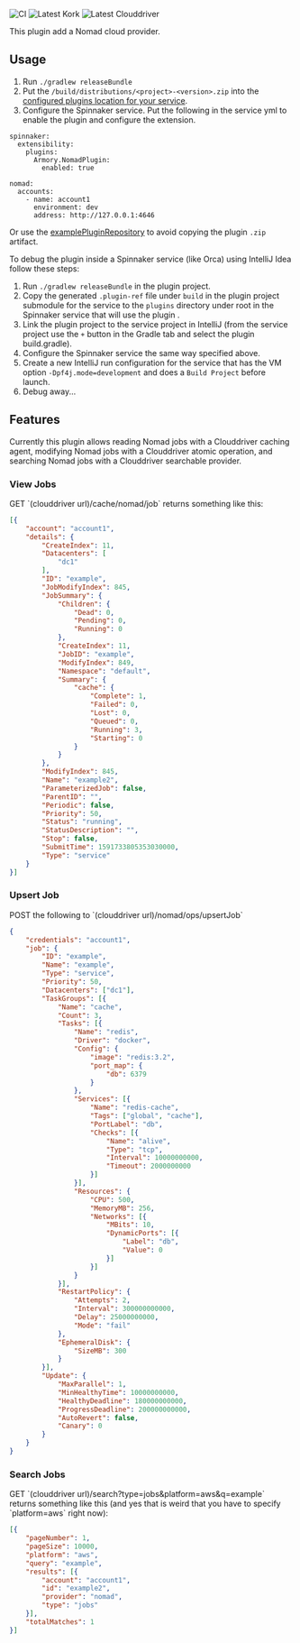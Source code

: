 ![CI](https://github.com/spinnaker-plugin-examples/nomadPlugin/workflows/CI/badge.svg)
![Latest Kork](https://github.com/spinnaker-plugin-examples/nomadPlugin/workflows/Latest%20Kork/badge.svg?branch=master)
![Latest Clouddriver](https://github.com/spinnaker-plugin-examples/nomadPlugin/workflows/Latest%20Clouddriver/badge.svg?branch=master)

This plugin add a Nomad cloud provider.

<h2>Usage</h2>

1) Run `./gradlew releaseBundle`
2) Put the `/build/distributions/<project>-<version>.zip` into the [configured plugins location for your service](https://pf4j.org/doc/packaging.html).
3) Configure the Spinnaker service. Put the following in the service yml to enable the plugin and configure the extension.
```
spinnaker:
  extensibility:
    plugins:
      Armory.NomadPlugin:
        enabled: true

nomad:
  accounts:
    - name: account1
      environment: dev
      address: http://127.0.0.1:4646
```

Or use the [examplePluginRepository](https://github.com/spinnaker-plugin-examples/examplePluginRepository) to avoid copying the plugin `.zip` artifact.

To debug the plugin inside a Spinnaker service (like Orca) using IntelliJ Idea follow these steps:

1) Run `./gradlew releaseBundle` in the plugin project.
2) Copy the generated `.plugin-ref` file under `build` in the plugin project submodule for the service to the `plugins` directory under root in the Spinnaker service that will use the plugin .
3) Link the plugin project to the service project in IntelliJ (from the service project use the `+` button in the Gradle tab and select the plugin build.gradle).
4) Configure the Spinnaker service the same way specified above.
5) Create a new IntelliJ run configuration for the service that has the VM option `-Dpf4j.mode=development` and does a `Build Project` before launch.
6) Debug away...

<h2>Features</h2>

Currently this plugin allows reading Nomad jobs with a Clouddriver caching agent, modifying Nomad jobs with a Clouddriver atomic operation, and searching Nomad jobs with a Clouddriver searchable provider.

<h3>View Jobs</h3>
GET `(clouddriver url)/cache/nomad/job`
returns something like this:

```json
[{
	"account": "account1",
	"details": {
		"CreateIndex": 11,
		"Datacenters": [
			"dc1"
		],
		"ID": "example",
		"JobModifyIndex": 845,
		"JobSummary": {
			"Children": {
				"Dead": 0,
				"Pending": 0,
				"Running": 0
			},
			"CreateIndex": 11,
			"JobID": "example",
			"ModifyIndex": 849,
			"Namespace": "default",
			"Summary": {
				"cache": {
					"Complete": 1,
					"Failed": 0,
					"Lost": 0,
					"Queued": 0,
					"Running": 3,
					"Starting": 0
				}
			}
		},
		"ModifyIndex": 845,
		"Name": "example2",
		"ParameterizedJob": false,
		"ParentID": "",
		"Periodic": false,
		"Priority": 50,
		"Status": "running",
		"StatusDescription": "",
		"Stop": false,
		"SubmitTime": 1591733805353030000,
		"Type": "service"
	}
}]
```
<h3>Upsert Job</h3>
POST the following to `(clouddriver url)/nomad/ops/upsertJob`

```json
{
	"credentials": "account1",
	"job": {
		"ID": "example",
		"Name": "example",
		"Type": "service",
		"Priority": 50,
		"Datacenters": ["dc1"],
		"TaskGroups": [{
			"Name": "cache",
			"Count": 3,
			"Tasks": [{
				"Name": "redis",
				"Driver": "docker",
				"Config": {
					"image": "redis:3.2",
					"port_map": {
						"db": 6379
					}
				},
				"Services": [{
					"Name": "redis-cache",
					"Tags": ["global", "cache"],
					"PortLabel": "db",
					"Checks": [{
						"Name": "alive",
						"Type": "tcp",
						"Interval": 10000000000,
						"Timeout": 2000000000
					}]
				}],
				"Resources": {
					"CPU": 500,
					"MemoryMB": 256,
					"Networks": [{
						"MBits": 10,
						"DynamicPorts": [{
							"Label": "db",
							"Value": 0
						}]
					}]
				}
			}],
			"RestartPolicy": {
				"Attempts": 2,
				"Interval": 300000000000,
				"Delay": 25000000000,
				"Mode": "fail"
			},
			"EphemeralDisk": {
				"SizeMB": 300
			}
		}],
		"Update": {
			"MaxParallel": 1,
			"MinHealthyTime": 10000000000,
			"HealthyDeadline": 180000000000,
			"ProgressDeadline": 200000000000,
			"AutoRevert": false,
			"Canary": 0
		}
	}
}
```

<h3>Search Jobs</h3>
GET `(clouddriver url)/search?type=jobs&platform=aws&q=example`
returns something like this (and yes that is weird that you have to specify `platform=aws` right now):

```json
[{
	"pageNumber": 1,
	"pageSize": 10000,
	"platform": "aws",
	"query": "example",
	"results": [{
		"account": "account1",
		"id": "example2",
		"provider": "nomad",
		"type": "jobs"
	}],
	"totalMatches": 1
}]
```
